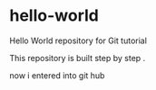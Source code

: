 # hello-world
Hello World repository for Git tutorial


This repository is built step by step .

now i entered into git hub
